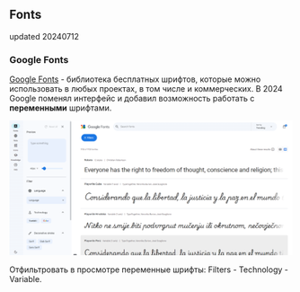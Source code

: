 ## Fonts ##  
updated 20240712  

### Google Fonts ###
[Google Fonts](https://fonts.google.com/) - библиотека бесплатных шрифтов, которые можно использовать в любых проектах, в том числе и коммерческих. В 2024 Google поменял интерфейс и добавил возможность работать с **переменными** шрифтами.  

![Google Fonts Interface](images/fonts-google-fonts-2024.png)  

Отфильтровать в просмотре переменные шрифты: Filters - Technology - Variable.  


